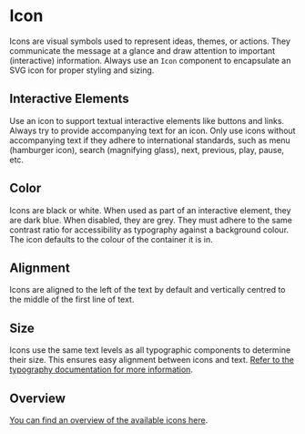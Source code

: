 <!-- @license CC0-1.0 -->

# Icon

Icons are visual symbols used to represent ideas, themes, or actions.
They communicate the message at a glance and draw attention to important (interactive) information.
Always use an `Icon` component to encapsulate an SVG icon for proper styling and sizing.

## Interactive Elements

Use an icon to support textual interactive elements like buttons and links.
Always try to provide accompanying text for an icon.
Only use icons without accompanying text if they adhere to international standards, such as menu (hamburger icon), search (magnifying glass), next, previous, play, pause, etc.

## Color

Icons are black or white.
When used as part of an interactive element, they are dark blue.
When disabled, they are grey.
They must adhere to the same contrast ratio for accessibility as typography against a background colour.
The icon defaults to the colour of the container it is in.

## Alignment

Icons are aligned to the left of the text by default and vertically centred to the middle of the first line of text.

## Size

Icons use the same text levels as all typographic components to determine their size.
This ensures easy alignment between icons and text.
[Refer to the typography documentation for more information](/docs/foundation-design-tokens-text--docs).

## Overview

[You can find an overview of the available icons here](/docs/foundation-assets-icons--docs).
